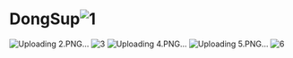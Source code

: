 # DongSup![1](https://user-images.githubusercontent.com/96939334/156221009-296e7278-101c-47d0-8d78-d984ee4ba5db.PNG)
![Uploading 2.PNG…]()
![3](https://user-images.githubusercontent.com/96939334/156221020-1885a5fa-b64a-485a-91fc-cc73bfc3fca8.PNG)
![Uploading 4.PNG…]()
![Uploading 5.PNG…]()
![6](https://user-images.githubusercontent.com/96939334/156221047-2ae49b86-5ad5-4cc5-b046-c70b41f5b043.PNG)
